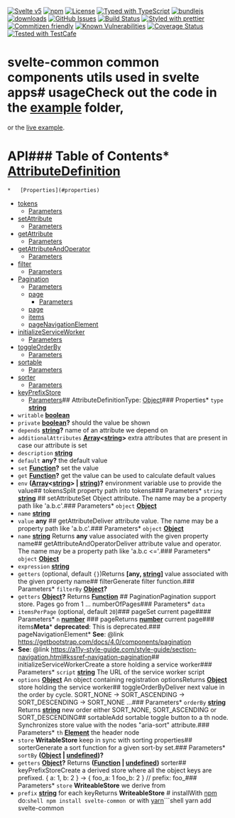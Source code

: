 [![Svelte v5](https://img.shields.io/badge/svelte-v5-orange.svg)](https://svelte.dev)
[![npm](https://img.shields.io/npm/v/svelte-common.svg)](https://www.npmjs.com/package/svelte-common)
[![License](https://img.shields.io/badge/License-0BSD-blue.svg)](https://spdx.org/licenses/0BSD.html)
[![Typed with TypeScript](https://flat.badgen.net/badge/icon/Typed?icon=typescript\&label\&labelColor=blue\&color=555555)](https://typescriptlang.org)
[![bundlejs](https://deno.bundlejs.com/?q=svelte-common\&badge=detailed)](https://bundlejs.com/?q=svelte-common)
[![downloads](http://img.shields.io/npm/dm/svelte-common.svg?style=flat-square)](https://npmjs.org/package/svelte-common)
[![GitHub Issues](https://img.shields.io/github/issues/arlac77/svelte-common.svg?style=flat-square)](https://github.com/arlac77/svelte-common/issues)
[![Build Status](https://img.shields.io/endpoint.svg?url=https%3A%2F%2Factions-badge.atrox.dev%2Farlac77%2Fsvelte-common%2Fbadge\&style=flat)](https://actions-badge.atrox.dev/arlac77/svelte-common/goto)
[![Styled with prettier](https://img.shields.io/badge/styled_with-prettier-ff69b4.svg)](https://github.com/prettier/prettier)
[![Commitizen friendly](https://img.shields.io/badge/commitizen-friendly-brightgreen.svg)](http://commitizen.github.io/cz-cli/)
[![Known Vulnerabilities](https://snyk.io/test/github/arlac77/svelte-common/badge.svg)](https://snyk.io/test/github/arlac77/svelte-common)
[![Coverage Status](https://coveralls.io/repos/arlac77/svelte-common/badge.svg)](https://coveralls.io/github/arlac77/svelte-common)
[![Tested with TestCafe](https://img.shields.io/badge/tested%20with-TestCafe-2fa4cf.svg)](https://github.com/DevExpress/testcafe)
# svelte-common common components utils used in svelte apps# usageCheck out the code in the [example](/example) folder,
or the [live example](https://arlac77.github.io/components/svelte-common/example/index.html).


# API<!-- Generated by documentation.js. Update this documentation by updating the source code. -->### Table of Contents*   [AttributeDefinition](#attributedefinition)
    *   [Properties](#properties)
*   [tokens](#tokens)
    *   [Parameters](#parameters)
*   [setAttribute](#setattribute)
    *   [Parameters](#parameters-1)
*   [getAttribute](#getattribute)
    *   [Parameters](#parameters-2)
*   [getAttributeAndOperator](#getattributeandoperator)
    *   [Parameters](#parameters-3)
*   [filter](#filter)
    *   [Parameters](#parameters-4)
*   [Pagination](#pagination)
    *   [Parameters](#parameters-5)
    *   [page](#page)
        *   [Parameters](#parameters-6)
    *   [page](#page-1)
    *   [items](#items)
    *   [pageNavigationElement](#pagenavigationelement)
*   [initializeServiceWorker](#initializeserviceworker)
    *   [Parameters](#parameters-7)
*   [toggleOrderBy](#toggleorderby)
    *   [Parameters](#parameters-8)
*   [sortable](#sortable)
    *   [Parameters](#parameters-9)
*   [sorter](#sorter)
    *   [Parameters](#parameters-10)
*   [keyPrefixStore](#keyprefixstore)
    *   [Parameters](#parameters-11)## AttributeDefinitionType: [Object](https://developer.mozilla.org/docs/Web/JavaScript/Reference/Global_Objects/Object)### Properties*   `type` **[string](https://developer.mozilla.org/docs/Web/JavaScript/Reference/Global_Objects/String)**&#x20;
*   `writable` **[boolean](https://developer.mozilla.org/docs/Web/JavaScript/Reference/Global_Objects/Boolean)**&#x20;
*   `private` **[boolean](https://developer.mozilla.org/docs/Web/JavaScript/Reference/Global_Objects/Boolean)?** should the value be shown
*   `depends` **[string](https://developer.mozilla.org/docs/Web/JavaScript/Reference/Global_Objects/String)?** name of an attribute we depend on
*   `additionalAttributes` **[Array](https://developer.mozilla.org/docs/Web/JavaScript/Reference/Global_Objects/Array)<[string](https://developer.mozilla.org/docs/Web/JavaScript/Reference/Global_Objects/String)>** extra attributes that are present in case our attribute is set
*   `description` **[string](https://developer.mozilla.org/docs/Web/JavaScript/Reference/Global_Objects/String)**&#x20;
*   `default` **any?** the default value
*   `set` **[Function](https://developer.mozilla.org/docs/Web/JavaScript/Reference/Statements/function)?** set the value
*   `get` **[Function](https://developer.mozilla.org/docs/Web/JavaScript/Reference/Statements/function)?** get the value can be used to calculate default values
*   `env` **([Array](https://developer.mozilla.org/docs/Web/JavaScript/Reference/Global_Objects/Array)<[string](https://developer.mozilla.org/docs/Web/JavaScript/Reference/Global_Objects/String)> | [string](https://developer.mozilla.org/docs/Web/JavaScript/Reference/Global_Objects/String))?** environment variable use to provide the value## tokensSplit property path into tokens### Parameters*   `string` **[string](https://developer.mozilla.org/docs/Web/JavaScript/Reference/Global_Objects/String)**&#x20;## setAttributeSet Object attribute.
The name may be a property path like 'a.b.c'.### Parameters*   `object` **[Object](https://developer.mozilla.org/docs/Web/JavaScript/Reference/Global_Objects/Object)**&#x20;
*   `name` **[string](https://developer.mozilla.org/docs/Web/JavaScript/Reference/Global_Objects/String)**&#x20;
*   `value` **any**&#x20;## getAttributeDeliver attribute value.
The name may be a property path like 'a.b.c'.### Parameters*   `object` **[Object](https://developer.mozilla.org/docs/Web/JavaScript/Reference/Global_Objects/Object)**&#x20;
*   `name` **[string](https://developer.mozilla.org/docs/Web/JavaScript/Reference/Global_Objects/String)**&#x20;Returns **any** value associated with the given property name## getAttributeAndOperatorDeliver attribute value and operator.
The name may be a property path like 'a.b.c <='.### Parameters*   `object` **[Object](https://developer.mozilla.org/docs/Web/JavaScript/Reference/Global_Objects/Object)**&#x20;
*   `expression` **[string](https://developer.mozilla.org/docs/Web/JavaScript/Reference/Global_Objects/String)**&#x20;
*   `getters`   (optional, default `{}`)Returns **\[any, [string](https://developer.mozilla.org/docs/Web/JavaScript/Reference/Global_Objects/String)]** value associated with the given property name## filterGenerate filter function.### Parameters*   `filterBy` **[Object](https://developer.mozilla.org/docs/Web/JavaScript/Reference/Global_Objects/Object)?**&#x20;
*   `getters` **[Object](https://developer.mozilla.org/docs/Web/JavaScript/Reference/Global_Objects/Object)?**&#x20;Returns **[Function](https://developer.mozilla.org/docs/Web/JavaScript/Reference/Statements/function)** ## PaginationPagination support store.
Pages go from 1 ... numberOfPages### Parameters*   `data` &#x20;
*   `itemsPerPage`   (optional, default `20`)### pageSet current page#### Parameters*   `n` **[number](https://developer.mozilla.org/docs/Web/JavaScript/Reference/Global_Objects/Number)**&#x20;### pageReturns **[number](https://developer.mozilla.org/docs/Web/JavaScript/Reference/Global_Objects/Number)** current page### items**Meta***   **deprecated**: This is deprecated.### pageNavigationElement*   **See**: @link <https://getbootstrap.com/docs/4.0/components/pagination>
*   **See**: @link <https://a11y-style-guide.com/style-guide/section-navigation.html#kssref-navigation-pagination>## initializeServiceWorkerCreate a store holding a service worker### Parameters*   `script` **[string](https://developer.mozilla.org/docs/Web/JavaScript/Reference/Global_Objects/String)** The URL of the service worker script
*   `options` **[Object](https://developer.mozilla.org/docs/Web/JavaScript/Reference/Global_Objects/Object)** An object containing registration optionsReturns **[Object](https://developer.mozilla.org/docs/Web/JavaScript/Reference/Global_Objects/Object)** store holding the service worker## toggleOrderByDeliver next value in the order by cycle.
SORT\_NONE -> SORT\_ASCENDING -> SORT\_DESCENDING -> SORT\_NONE ...### Parameters*   `orderBy` **[string](https://developer.mozilla.org/docs/Web/JavaScript/Reference/Global_Objects/String)**&#x20;Returns **[string](https://developer.mozilla.org/docs/Web/JavaScript/Reference/Global_Objects/String)** new order either SORT\_NONE, SORT\_ASCENDING or SORT\_DESCENDING## sortableAdd sortable toggle button to a th node.
Synchronizes store value with the nodes "aria-sort" attribute.### Parameters*   `th` **[Element](https://developer.mozilla.org/docs/Web/API/Element)** the header node
*   `store` **WritableStore** keep in sync with sorting properties## sorterGenerate a sort function for a given sort-by set.### Parameters*   `sortBy` **([Object](https://developer.mozilla.org/docs/Web/JavaScript/Reference/Global_Objects/Object) | [undefined](https://developer.mozilla.org/docs/Web/JavaScript/Reference/Global_Objects/undefined))?**&#x20;
*   `getters` **[Object](https://developer.mozilla.org/docs/Web/JavaScript/Reference/Global_Objects/Object)?**&#x20;Returns **([Function](https://developer.mozilla.org/docs/Web/JavaScript/Reference/Statements/function) | [undefined](https://developer.mozilla.org/docs/Web/JavaScript/Reference/Global_Objects/undefined))** sorter## keyPrefixStoreCreate a derived store where all the object keys are prefixed.    { a: 1, b: 2 } -> { foo_a: 1 foo_b: 2 } // prefix: foo_### Parameters*   `store` **WriteableStore** we derive from
*   `prefix` **[string](https://developer.mozilla.org/docs/Web/JavaScript/Reference/Global_Objects/String)** for each keyReturns **WriteableStore** # installWith [npm](http://npmjs.org) do:```shell
npm install svelte-common
```or with [yarn](https://yarnpkg.com)```shell
yarn add svelte-common
```# licenseBSD-2-Clause
